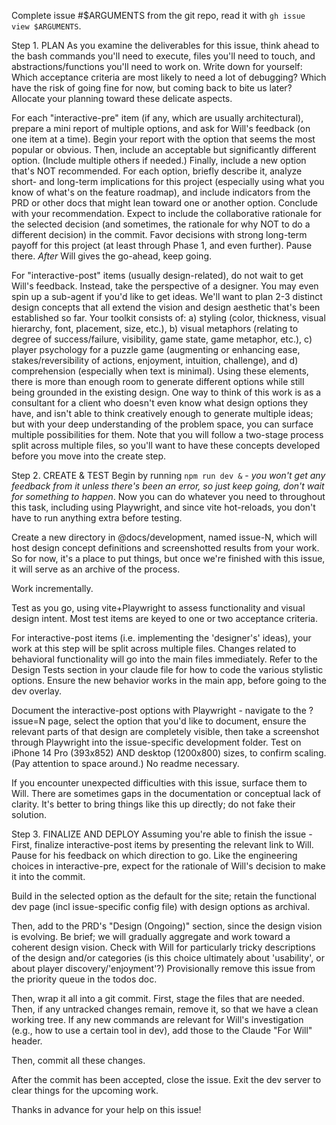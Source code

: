 Complete issue #$ARGUMENTS from the git repo, read it with `gh issue view $ARGUMENTS`.

Step 1. PLAN
As you examine the deliverables for this issue, think ahead to the bash commands you'll need to execute, files you'll need to touch, and abstractions/functions you'll need to work on. Write down for yourself: Which acceptance criteria are most likely to need a lot of debugging? Which have the risk of going fine for now, but coming back to bite us later? Allocate your planning toward these delicate aspects.

For each "interactive-pre" item (if any, which are usually architectural), prepare a mini report of multiple options, and ask for Will's feedback (on one item at a time). Begin your report with the option that seems the most popular or obvious. Then, include an acceptable but significantly different option. (Include multiple others if needed.) Finally, include a new option that's NOT recommended. For each option, briefly describe it, analyze short- and long-term implications for this project (especially using what you know of what's on the feature roadmap), and include indicators from the PRD or other docs that might lean toward one or another option. Conclude with your recommendation. Expect to include the collaborative rationale for the selected decision (and sometimes, the rationale for why NOT to do a different decision) in the commit. Favor decisions with strong long-term payoff for this project (at least through Phase 1, and even further). Pause there. *After* Will gives the go-ahead, keep going.

For "interactive-post" items (usually design-related), do not wait to get Will's feedback. Instead, take the perspective of a designer. You may even spin up a sub-agent if you'd like to get ideas. We'll want to plan 2-3 distinct design concepts that all extend the vision and design aesthetic that's been established so far. Your toolkit consists of: a) styling (color, thickness, visual hierarchy, font, placement, size, etc.), b) visual metaphors (relating to degree of success/failure, visibility, game state, game metaphor, etc.), c) player psychology for a puzzle game (augmenting or enhancing ease, stakes/reversibility of actions, enjoyment, intuition, challenge), and d) comprehension (especially when text is minimal). Using these elements, there is more than enough room to generate different options while still being grounded in the existing design. One way to think of this work is as a consultant for a client who doesn't even know what design options they have, and isn't able to think creatively enough to generate multiple ideas; but with your deep understanding of the problem space, you can surface multiple possibilities for them. Note that you will follow a two-stage process split across multiple files, so you'll want to have these concepts developed before you move into the create step.


Step 2. CREATE & TEST
Begin by running `npm run dev &` - *you won't get any feedback from it unless there's been an error, so just keep going, don't wait for something to happen*. Now you can do whatever you need to throughout this task, including using Playwright, and since vite hot-reloads, you don't have to run anything extra before testing.

Create a new directory in @docs/development, named issue-N, which will host design concept definitions and screenshotted results from your work. So for now, it's a place to put things, but once we're finished with this issue, it will serve as an archive of the process.

Work incrementally. 

Test as you go, using vite+Playwright to assess functionality and visual design intent. Most test items are keyed to one or two acceptance criteria.

For interactive-post items (i.e. implementing the 'designer's' ideas), your work at this step will be split across multiple files. Changes related to behavioral functionality will go into the main files immediately. Refer to the Design Tests section in your claude file for how to code the various stylistic options. Ensure the new behavior works in the main app, before going to the dev overlay.

Document the interactive-post options with Playwright - navigate to the ?issue=N page, select the option that you'd like to document, ensure the relevant parts of that design are completely visible, then take a screenshot through Playwright into the issue-specific development folder. Test on iPhone 14 Pro (393x852) AND desktop (1200x800) sizes, to confirm scaling. (Pay attention to space around.) No readme necessary.

If you encounter unexpected difficulties with this issue, surface them to Will. There are sometimes gaps in the documentation or conceptual lack of clarity. It's better to bring things like this up directly; do not fake their solution. 


Step 3. FINALIZE AND DEPLOY
Assuming you're able to finish the issue - 
First, finalize interactive-post items by presenting the relevant link to Will. Pause for his feedback on which direction to go. Like the engineering choices in interactive-pre, expect for the rationale of Will's decision to make it into the commit. 

Build in the selected option as the default for the site; retain the functional dev page (incl issue-specific config file) with design options as archival.

Then, add to the PRD's "Design (Ongoing)" section, since the design vision is evolving. Be brief; we will gradually aggregate and work toward a coherent design vision. Check with Will for particularly tricky descriptions of the design and/or categories (is this choice ultimately about 'usability', or about player discovery/'enjoyment'?) Provisionally remove this issue from the priority queue in the todos doc.

Then, wrap it all into a git commit. First, stage the files that are needed. Then, if any untracked changes remain, remove it, so that we have a clean working tree. If any new commands are relevant for Will's investigation (e.g., how to use a certain tool in dev), add those to the Claude "For Will" header. 

Then, commit all these changes. 

After the commit has been accepted, close the issue. Exit the dev server to clear things for the upcoming work.

Thanks in advance for your help on this issue!